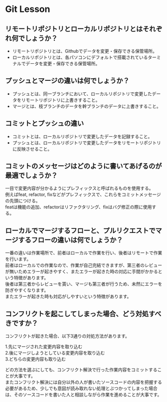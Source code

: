 # Git Lesson

## リモートリポジトリとローカルリポジトリとはそれぞれ何でしょうか？
- リモートリポジトリとは、Githubでデータを変更・保存できる保管場所。  
- ローカルリポジトリとは、各パソコンにデフォルトで搭載されているターミナルでデータを変更・保存できる保管場所。

## プッシュとマージの違いは何でしょうか？
- プッシュとは、同一ブランチにおいて、ローカルリポジトリで変更したデータをリモートリポジトリに上書きすること。  
- マージとは、枝ブランチのデータを幹ブランチのデータに上書きすること。

## コミットとプッシュの違い
- コミットとは、ローカルリポジトリで変更したデータを記録すること。  
- プッシュとは、ローカルリポジトリで変更したデータをリモートリポジトリに反映させること。

## コミットのメッセージはどのように書いてあげるのが最適でしょうか？
一目で変更内容が分かるようにプレフィックスと呼ばれるものを使用する。  
例えばfeat, refactor, fixなどがプレフィックスで、これらをコミットメッセージの先頭につける。  
featは機能の追加、refactorはリファクタリング、fixはバグ修正の際に使用する。


## ローカルでマージするフローと、プルリクエストでマージするフローの違いは何でしょうか？
一番の違いは作業場所で、前者はローカルで作業を行い、後者はリモートで作業を行います。  
前者はローカルでの作業なので、作業が自己完結できますが、第三者のレビューが無いためエラーが起きやすく、またエラーが起きた時の対応に手間がかかるという特徴があります。  
後者は第三者からレビューを貰い、マージも第三者が行うため、未然にエラーを防ぎやすくなります。  
またエラーが起きた時も対応がしやすいという特徴があります。

## コンフリクトを起こしてしまった場合、どう対処すべきですか？
コンフリクトが起きた場合、以下3通りの対処方法があります。

1.先にマージされた変更内容を取り込む  
2.後にマージしようとしている変更内容を取り込む  
3.どちらの変更内容も取り込む

どの方法を選ぶにしても、コンフリクト解決で行った作業内容をコミットすることが大事です。  
またコンフリクト解決には自分以外の人が書いたソースコードの内容を把握する必要があるため、少しでも意図が読み取れない処理とぶつかってしまった場合は、そのソースコードを書いた人と相談しながら作業を進めることが大事です。

